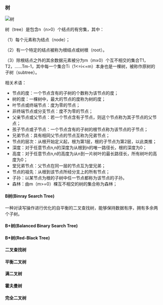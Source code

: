 ### 树

![树](https://upload.wikimedia.org/wikipedia/commons/7/7e/Treedatastructure.png)

树（tree）是包含n（n>0）个结点的有穷集，其中：

（1）每个元素称为结点（node）；

（2）有一个特定的结点被称为根结点或树根（root）。

（3）除根结点之外的其余数据元素被分为m（m≥0）个互不相交的集合T1，T2，……Tm-1，其中每一个集合Ti（1<=i<=m）本身也是一棵树，被称作原树的子树（subtree）。

相关术语：

* 节点的度：一个节点含有的子树的个数称为该节点的度；
* 树的度：一棵树中，最大的节点的度称为树的度；
* 叶节点或终端节点：度为零的节点；
* 非终端节点或分支节点：度不为零的节点；
* 父亲节点或父节点：若一个节点含有子节点，则这个节点称为其子节点的父节点；
* 孩子节点或子节点：一个节点含有的子树的根节点称为该节点的子节点；
* 兄弟节点：具有相同父节点的节点互称为兄弟节点；
* 节点的层次：从根开始定义起，根为第1层，根的子节点为第2层，以此类推；
* 深度：对于任意节点n,n的深度为从根到n的唯一路径长，根的深度为0；
* 高度：对于任意节点n,n的高度为从n到一片树叶的最长路径长，所有树叶的高度为0；
* 堂兄弟节点：父节点在同一层的节点互为堂兄弟；
* 节点的祖先：从根到该节点所经分支上的所有节点；
* 子孙：以某节点为根的子树中任一节点都称为该节点的子孙。
* 森林：由m（m>=0）棵互不相交的树的集合称为森林；

#### B树(Binray Search Tree)

一种对读写操作进行优化的自平衡的二叉查找树，能够保持数据有序，拥有多余两个子树。

#### B+树(Balanced Binary Search Tree)

#### B\*树(Red-Black Tree)

#### 二叉查找树

#### 平衡二叉树

#### 满二叉树

#### 霍夫曼树

#### 完全二叉树